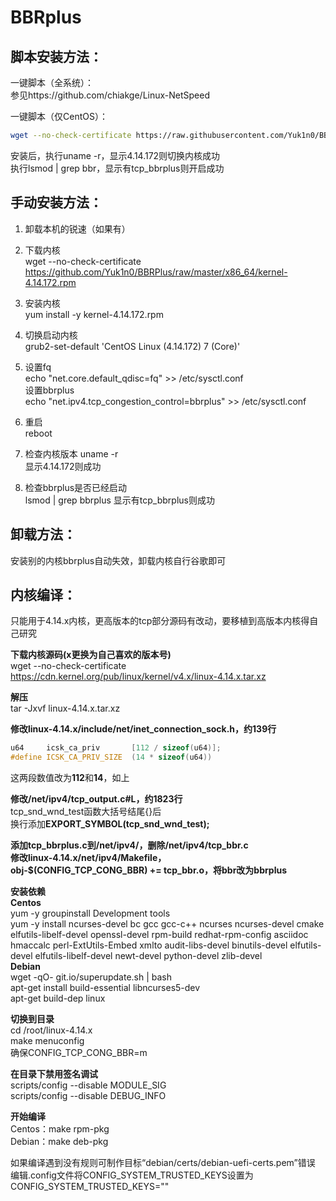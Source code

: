 # BBRplus 

## 脚本安装方法：  

一键脚本（全系统）：   
参见https://github.com/chiakge/Linux-NetSpeed   

一键脚本（仅CentOS）：  
```bash
wget --no-check-certificate https://raw.githubusercontent.com/Yuk1n0/BBRPlus/master/bbrplus-centos.sh && chmod +x bbrplus-centos.sh && ./bbrplus-centos.sh
```
安装后，执行uname -r，显示4.14.172则切换内核成功  
执行lsmod | grep bbr，显示有tcp_bbrplus则开启成功   

## 手动安装方法：  
1.  卸载本机的锐速（如果有）  

2.  下载内核  
wget --no-check-certificate https://github.com/Yuk1n0/BBRPlus/raw/master/x86_64/kernel-4.14.172.rpm

3.  安装内核  
yum install -y kernel-4.14.172.rpm  

4.  切换启动内核  
grub2-set-default 'CentOS Linux (4.14.172) 7 (Core)'  

5.  设置fq  
echo "net.core.default_qdisc=fq" >> /etc/sysctl.conf  
设置bbrplus  
echo "net.ipv4.tcp_congestion_control=bbrplus" >> /etc/sysctl.conf  

6.  重启  
reboot  

7.  检查内核版本  uname -r  
显示4.14.172则成功  

8.  检查bbrplus是否已经启动  
lsmod | grep bbrplus  显示有tcp_bbrplus则成功  

## 卸载方法：  
安装别的内核bbrplus自动失效，卸载内核自行谷歌即可  

## 内核编译：  

只能用于4.14.x内核，更高版本的tcp部分源码有改动，要移植到高版本内核得自己研究  

**下载内核源码(x更换为自己喜欢的版本号)**   
wget --no-check-certificate https://cdn.kernel.org/pub/linux/kernel/v4.x/linux-4.14.x.tar.xz   

**解压**  
tar -Jxvf linux-4.14.x.tar.xz

**修改linux-4.14.x/include/net/inet_connection_sock.h，约139行**  
```C++
u64     icsk_ca_priv       [112 / sizeof(u64)];  
#define ICSK_CA_PRIV_SIZE  (14 * sizeof(u64))  
```
这两段数值改为**112**和**14**，如上  

**修改/net/ipv4/tcp_output.c#L，约1823行**  
tcp_snd_wnd_test函数大括号结尾{}后  
换行添加**EXPORT_SYMBOL(tcp_snd_wnd_test);**  

**添加tcp_bbrplus.c到/net/ipv4/，删除/net/ipv4/tcp_bbr.c  
修改linux-4.14.x/net/ipv4/Makefile，  
obj-$(CONFIG_TCP_CONG_BBR) += tcp_bbr.o，将bbr改为bbrplus**  

**安装依赖**  
**Centos**  
yum -y groupinstall Development tools  
yum -y install ncurses-devel bc gcc gcc-c++ ncurses ncurses-devel cmake elfutils-libelf-devel openssl-devel rpm-build redhat-rpm-config asciidoc hmaccalc perl-ExtUtils-Embed xmlto audit-libs-devel binutils-devel elfutils-devel elfutils-libelf-devel newt-devel python-devel zlib-devel  
**Debian**  
wget -qO- git.io/superupdate.sh | bash  
apt-get install build-essential libncurses5-dev  
apt-get build-dep linux  

**切换到目录**  
cd /root/linux-4.14.x  
make menuconfig  
确保CONFIG_TCP_CONG_BBR=m  

**在目录下禁用签名调试**  
scripts/config --disable MODULE_SIG  
scripts/config --disable DEBUG_INFO  

**开始编译**  
Centos：make rpm-pkg  
Debian：make deb-pkg

如果编译遇到没有规则可制作目标“debian/certs/debian-uefi-certs.pem”错误
编辑.config文件将CONFIG_SYSTEM_TRUSTED_KEYS设置为CONFIG_SYSTEM_TRUSTED_KEYS=""
